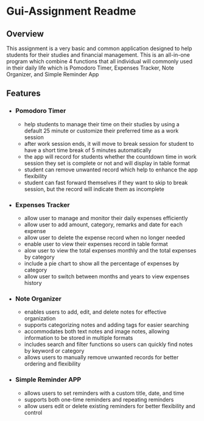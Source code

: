 # Gui-Assignment Readme

## Overview

This assignment is a very basic and common application designed to help students for their studies and financial management. This is an all-in-one program which combine 4 functions that all individual will commonly used in their daily life which is Pomodoro Timer, Expenses Tracker, Note Organizer, and Simple Reminder App

## Features

* ### Pomodoro Timer

  * help students to manage their time on their studies by using a default 25 minute or customize their preferred time as a work session
  * after work session ends, it will move to break session for student to have a short time break of 5 minutes automatically
  * the app will record for students whether the countdown time in work session they set is complete or not and will display in table format
  * student can remove unwanted record which help to enhance the app flexibility
  * student can fast forward themselves if they want to skip to break session, but the record will indicate them as incomplete

* ### Expenses Tracker
  * allow user to manage and monitor their daily expenses efficiently
  * allow user to add amount, category, remarks and date for each expense
  * allow user to delete the expense record when no longer needed
  * enable user to view their expenses record in table format
  * alow user to view the total expenses monthly and the total expenses by category
  * include a pie chart to show all the percentage of expenses by category
  * allow user to switch between months and years to view expenses history



* ### Note Organizer
  * enables users to add, edit, and delete notes for effective organization
  * supports categorizing notes and adding tags for easier searching
  * accommodates both text notes and image notes, allowing information to be stored in multiple formats
  * includes search and filter functions so users can quickly find notes by keyword or category
  * allows users to manually remove unwanted records for better ordering and flexibility

* ### Simple Reminder APP
  * allows users to set reminders with a custom title, date, and time
  * supports both one-time reminders and repeating reminders
  * allow users edit or delete existing reminders for better flexibility and control
  
